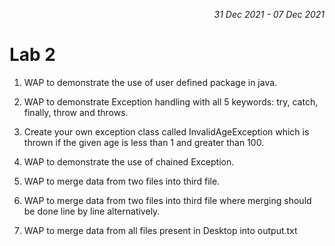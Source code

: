 
<p align="right" ><i>31 Dec 2021 - 07 Dec 2021</i></p>
<h1>Lab 2</h1>

1. WAP to demonstrate the use of user defined package in java.

2. WAP to demonstrate Exception handling with all 5 keywords: try, catch, finally, throw and throws.

3. Create your own exception class called InvalidAgeException which is thrown if the given age is less than 1 and greater than 100.

4. WAP to demonstrate the use of chained Exception.

5. WAP to merge data from two files into third file.

6. WAP to merge data from two files into third file where merging should be done line by line alternatively.

8. WAP to merge data from all files present in Desktop into output.txt